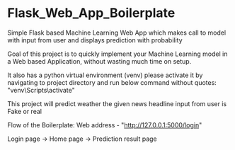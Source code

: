 # Flask_Web_App_Boilerplate
Simple Flask based Machine Learning Web App which makes call to model with input from user and displays prediction with probability

Goal of this project is to quickly implement your Machine Learning model in a Web based Application, without wasting much time on setup.

It also has a python virtual environment (venv) please activate it by navigating to project directory and run below command without quotes:
"venv\Scripts\activate"

This project will predict weather the given news headline input from user is Fake or real

Flow of the Boilerplate:
Web address - "http://127.0.0.1:5000/login"

Login page -> Home page -> Prediction result page
